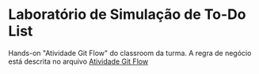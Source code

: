 # Laboratório de Simulação de To-Do List
Hands-on "Atividade Git Flow" do classroom da turma.
A regra de negócio está descrita no arquivo [Atividade Git Flow](/Atividade%20Git%20Flow.pdf)
